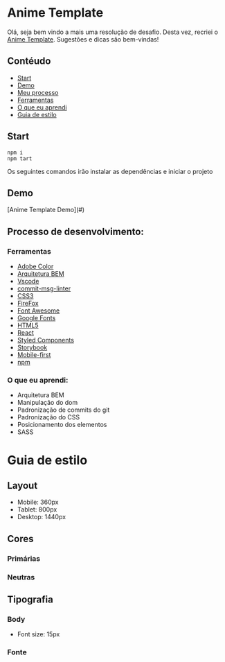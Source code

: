<h1>Anime Template</h1>

Olá, seja bem vindo a mais uma resolução de desafio. Desta vez, recriei o [Anime Template]([https://www.frontendmentor.io/challenges/four-card-feature-section-weK1eFYK](https://themewagon.github.io/anime/index.html)). Sugestões e dicas são bem-vindas!

<h2>Contéudo </h2>

- [Start](#start)
- [Demo](#demo)
- [Meu processo](#meu-processo)
- [Ferramentas](#ferramentas)
- [O que eu aprendi](#aprendizado)
- [Guia de estilo](#estilo)

<a id="start">
    <h2>
    Start
    </h2>
</a>

    npm i
    npm tart

Os seguintes comandos irão instalar as dependências e iniciar o projeto

<a id="demo">
    <h2>
    Demo
    </h2>
</a>
  [Anime Template Demo](#)


<a id="meu-processo">
<h2> Processo de desenvolvimento:</h2>
</a>

<a id="ferramentas">
<h3>Ferramentas</h3>
</a>

- [Adobe Color](https://color.adobe.com/pt/create/color-wheel)
- [Arquitetura BEM](https://en.bem.info/methodology/css/)
- [Vscode](https://code.visualstudio.com/)
- [commit-msg-linter](https://www.npmjs.com/package/git-commit-msg-linter)
- [CSS3](https://developer.mozilla.org/pt-BR/docs/Web/CSS)
- [FireFox](https://www.mozilla.org/pt-BR/firefox/new/)
- [Font Awesome](https://fontawesome.com)
- [Google Fonts](https://fonts.google.com)
- [HTML5](https://developer.mozilla.org/pt-BR/docs/Web/HTML)
- [React](https://react.dev/)
- [Styled Components](https://styled-components.com/)
- [Storybook](https://storybook.js.org/)
- [Mobile-first](https://developer.mozilla.org/en-US/docs/Glossary/Mobile_First)
- [npm](https://www.npmjs.com/)

<a id="aprendizado">
<h3> O que eu aprendi:</h3>
</a>

- Arquitetura BEM
- Manipulação do dom
- Padronização de commits do git
- Padronização do CSS
- Posicionamento dos elementos
- SASS

<a id="estilo">
<h1>Guia de estilo</h1>
</a>

<h2> Layout </h2>

- Mobile: 360px
- Tablet: 800px
- Desktop: 1440px

<h2> Cores </h2>

<H3> Primárias </h3>

<h3> Neutras </h3>


<h2> Tipografia </h2>

<h3> Body </h3>

- Font size: 15px

<h3> Fonte </h3>
